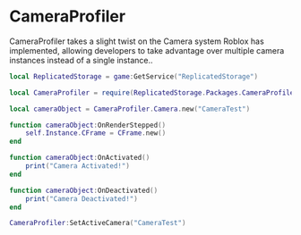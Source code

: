 # CameraProfiler

CameraProfiler takes a slight twist on the Camera system Roblox has implemented, allowing developers to take advantage over multiple camera instances instead of a single instance..

```lua
local ReplicatedStorage = game:GetService("ReplicatedStorage")

local CameraProfiler = require(ReplicatedStorage.Packages.CameraProfiler)

local cameraObject = CameraProfiler.Camera.new("CameraTest")

function cameraObject:OnRenderStepped()
	self.Instance.CFrame = CFrame.new()
end

function cameraObject:OnActivated()
	print("Camera Activated!")
end

function cameraObject:OnDeactivated()
	print("Camera Deactivated!")
end

CameraProfiler:SetActiveCamera("CameraTest")
```
